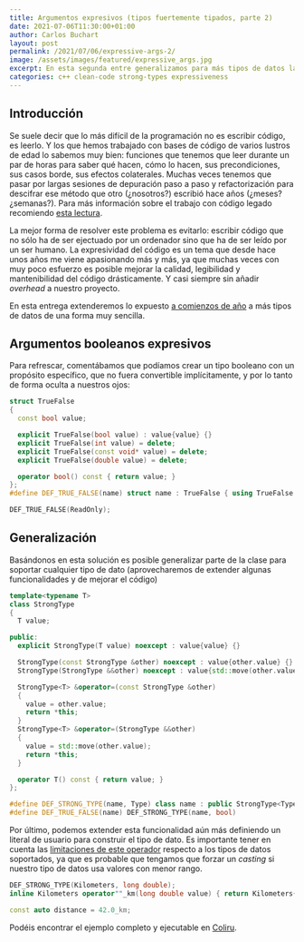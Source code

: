 ```yaml
---
title: Argumentos expresivos (tipos fuertemente tipados, parte 2)
date: 2021-07-06T11:30:00+01:00
author: Carlos Buchart
layout: post
permalink: /2021/07/06/expressive-args-2/
image: /assets/images/featured/expressive_args.jpg
excerpt: En esta segunda entre generalizamos para más tipos de datos la solución propuesta anteriormente.
categories: c++ clean-code strong-types expressiveness
---
```

## Introducción

Se suele decir que lo más difícil de la programación no es escribir código, es leerlo. Y los que hemos trabajado con bases de código de varios lustros de edad lo sabemos muy bien: funciones que tenemos que leer durante un par de horas para saber qué hacen, cómo lo hacen, sus precondiciones, sus casos borde, sus efectos colaterales. Muchas veces tenemos que pasar por largas sesiones de depuración paso a paso y refactorización para descifrar ese método que otro (¿nosotros?) escribió hace años (¿meses? ¿semanas?). Para más información sobre el trabajo con código legado recomiendo [esta lectura](https://www.fluentcpp.com/2019/02/01/the-legacy-code-programmers-toolbox-is-out/).

La mejor forma de resolver este problema es evitarlo: escribir código que no sólo ha de ser ejectuado por un ordenador sino que ha de ser leído por un ser humano. La expresividad del código es un tema que desde hace unos años me viene apasionando más y más, ya que muchas veces con muy poco esfuerzo es posible mejorar la calidad, legibilidad y mantenibilidad del código drásticamente. Y casi siempre sin añadir _overhead_ a nuestro proyecto.

En esta entrega extenderemos lo expuesto [a comienzos de año](https://headerfiles.com/2021/02/07/expressive-args/) a más tipos de datos de una forma muy sencilla.

## Argumentos booleanos expresivos

Para refrescar, comentábamos que podíamos crear un tipo booleano con un propósito específico, que no fuera convertible implícitamente, y por lo tanto de forma oculta a nuestros ojos:

```cpp
struct TrueFalse
{
  const bool value;

  explicit TrueFalse(bool value) : value{value} {}
  explicit TrueFalse(int value) = delete;
  explicit TrueFalse(const void* value) = delete;
  explicit TrueFalse(double value) = delete;

  operator bool() const { return value; }
};
#define DEF_TRUE_FALSE(name) struct name : TrueFalse { using TrueFalse::TrueFalse; }

DEF_TRUE_FALSE(ReadOnly);
```

## Generalización

Basándonos en esta solución es posible generalizar parte de la clase para soportar cualquier tipo de dato (aprovecharemos de extender algunas funcionalidades y de mejorar el código)

```cpp
template<typename T>
class StrongType
{
  T value;

public:
  explicit StrongType(T value) noexcept : value{value} {}

  StrongType(const StrongType &other) noexcept : value{other.value} {}
  StrongType(StrongType &&other) noexcept : value{std::move(other.value)} {}

  StrongType<T> &operator=(const StrongType &other)
  {
    value = other.value;
    return *this;
  }
  StrongType<T> &operator=(StrongType &&other)
  {
    value = std::move(other.value);
    return *this;
  }

  operator T() const { return value; }
};

#define DEF_STRONG_TYPE(name, Type) class name : public StrongType<Type> { using StrongType::StrongType; }
#define DEF_TRUE_FALSE(name) DEF_STRONG_TYPE(name, bool)
```

Por último, podemos extender esta funcionalidad aún más definiendo un literal de usuario para construir el tipo de dato. Es importante tener en cuenta las [limitaciones de este operador](https://en.cppreference.com/w/cpp/language/user_literal) respecto a los tipos de datos soportados, ya que es probable que tengamos que forzar un _casting_ si nuestro tipo de datos usa valores con menor rango.

```cpp
DEF_STRONG_TYPE(Kilometers, long double);
inline Kilometers operator""_km(long double value) { return Kilometers{value}; }

const auto distance = 42.0_km;
```

Podéis encontrar el ejemplo completo y ejecutable en [Coliru](https://coliru.stacked-crooked.com/a/3ec753ba6d3c9b7b).

